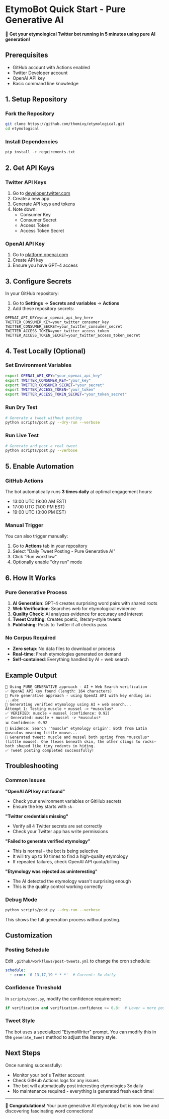 # EtymoBot Quick Start - Pure Generative AI

🚀 **Get your etymological Twitter bot running in 5 minutes using pure AI generation!**

## Prerequisites

- GitHub account with Actions enabled
- Twitter Developer account
- OpenAI API key
- Basic command line knowledge

## 1. Setup Repository

### Fork the Repository
```bash
git clone https://github.com/thomivy/etymological.git
cd etymological
```

### Install Dependencies
```bash
pip install -r requirements.txt
```

## 2. Get API Keys

### Twitter API Keys
1. Go to [developer.twitter.com](https://developer.twitter.com)
2. Create a new app
3. Generate API keys and tokens
4. Note down:
   - Consumer Key
   - Consumer Secret  
   - Access Token
   - Access Token Secret

### OpenAI API Key
1. Go to [platform.openai.com](https://platform.openai.com)
2. Create API key
3. Ensure you have GPT-4 access

## 3. Configure Secrets

In your GitHub repository:

1. Go to **Settings** → **Secrets and variables** → **Actions**
2. Add these repository secrets:

```
OPENAI_API_KEY=your_openai_api_key_here
TWITTER_CONSUMER_KEY=your_twitter_consumer_key
TWITTER_CONSUMER_SECRET=your_twitter_consumer_secret
TWITTER_ACCESS_TOKEN=your_twitter_access_token
TWITTER_ACCESS_TOKEN_SECRET=your_twitter_access_token_secret
```

## 4. Test Locally (Optional)

### Set Environment Variables
```bash
export OPENAI_API_KEY="your_openai_api_key"
export TWITTER_CONSUMER_KEY="your_key"
export TWITTER_CONSUMER_SECRET="your_secret"
export TWITTER_ACCESS_TOKEN="your_token"
export TWITTER_ACCESS_TOKEN_SECRET="your_token_secret"
```

### Run Dry Test
```bash
# Generate a tweet without posting
python scripts/post.py --dry-run --verbose
```

### Run Live Test  
```bash
# Generate and post a real tweet
python scripts/post.py --verbose
```

## 5. Enable Automation

### GitHub Actions
The bot automatically runs **3 times daily** at optimal engagement hours:
- 13:00 UTC (9:00 AM EST)
- 17:00 UTC (1:00 PM EST)  
- 19:00 UTC (3:00 PM EST)

### Manual Trigger
You can also trigger manually:
1. Go to **Actions** tab in your repository
2. Select "Daily Tweet Posting - Pure Generative AI"
3. Click "Run workflow"
4. Optionally enable "dry run" mode

## 6. How It Works

### Pure Generative Process
1. **AI Generation**: GPT-4 creates surprising word pairs with shared roots
2. **Web Verification**: Searches web for etymological evidence
3. **Quality Check**: AI analyzes evidence for accuracy and interest
4. **Tweet Crafting**: Creates poetic, literary-style tweets
5. **Publishing**: Posts to Twitter if all checks pass

### No Corpus Required
- **Zero setup**: No data files to download or process
- **Real-time**: Fresh etymologies generated on demand  
- **Self-contained**: Everything handled by AI + web search

## Example Output

```
🤖 Using PURE GENERATIVE approach - AI + Web Search verification
✅ OpenAI API key found (length: 164 characters)
🤖 Pure generative approach - using OpenAI API with key ending in: ...abc
🤖 Generating verified etymology using AI + web search...
Attempt 1: Testing muscle + mussel -> *musculus*
✅ VERIFIED: muscle + mussel (confidence: 0.92)
✅ Generated: muscle + mussel -> *musculus*
📊 Confidence: 0.92
📄 Evidence: Search '"muscle" etymology origin': Both from Latin musculus meaning little mouse...
📱 Generated tweet: muscle and mussel both spring from *musculus* (little mouse). One flexes beneath skin, the other clings to rocks—both shaped like tiny rodents in hiding.
✅ Tweet posting completed successfully!
```

## Troubleshooting

### Common Issues

**"OpenAI API key not found"**
- Check your environment variables or GitHub secrets
- Ensure the key starts with `sk-`

**"Twitter credentials missing"**  
- Verify all 4 Twitter secrets are set correctly
- Check your Twitter app has write permissions

**"Failed to generate verified etymology"**
- This is normal - the bot is being selective
- It will try up to 10 times to find a high-quality etymology
- If repeated failures, check OpenAI API quota/billing

**"Etymology was rejected as uninteresting"**
- The AI detected the etymology wasn't surprising enough
- This is the quality control working correctly

### Debug Mode
```bash
python scripts/post.py --dry-run --verbose
```

This shows the full generation process without posting.

## Customization

### Posting Schedule
Edit `.github/workflows/post-tweets.yml` to change the cron schedule:
```yaml
schedule:
  - cron: '0 13,17,19 * * *'  # Current: 3x daily
```

### Confidence Threshold
In `scripts/post.py`, modify the confidence requirement:
```python
if verification and verification.confidence >= 0.8:  # Lower = more posts
```

### Tweet Style
The bot uses a specialized "EtymoWriter" prompt. You can modify this in the `generate_tweet` method to adjust the literary style.

## Next Steps

Once running successfully:
- Monitor your bot's Twitter account
- Check GitHub Actions logs for any issues
- The bot will automatically post interesting etymologies 3x daily
- No maintenance required - everything is generated fresh each time!

---

🎉 **Congratulations!** Your pure generative AI etymology bot is now live and discovering fascinating word connections!

